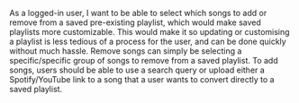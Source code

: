 As a logged-in user, I want to be able to select which songs to add or remove from a saved pre-existing playlist, which would make saved playlists more customizable. This would make it so updating or customising a playlist is less tedious of a process for the user, and can be done quickly without much hassle. Remove songs can simply be selecting a specific/specific group of songs to remove from a saved playlist. To add songs, users should be able to use a search query or upload either a Spotify/YouTube link to a song that a user wants to convert directly to a saved playlist.